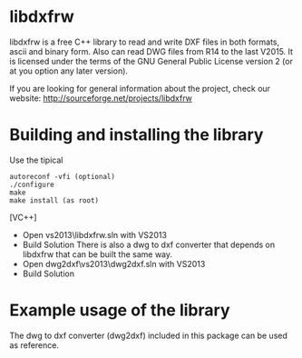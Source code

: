 libdxfrw
==========

libdxfrw is a free C++ library to read and write DXF files in both formats, ascii and binary form.
Also can read DWG files from R14 to the last V2015.
 It is licensed under the terms of the GNU General Public License version 2 (or at you option
any later version).


If you are looking for general information about the project, check our website:
http://sourceforge.net/projects/libdxfrw

Building and installing the library
==========

Use the tipical 
```
autoreconf -vfi (optional)
./configure
make
make install (as root)
```

[VC++]
- Open vs2013\libdxfrw.sln with VS2013
- Build Solution
There is also a dwg to dxf converter that depends on libdxfrw that can be built the same way.
- Open dwg2dxf\vs2013\dwg2dxf.sln with VS2013
- Build Solution

Example usage of the library
==========

The dwg to dxf converter (dwg2dxf) included in this package can be used as reference.

